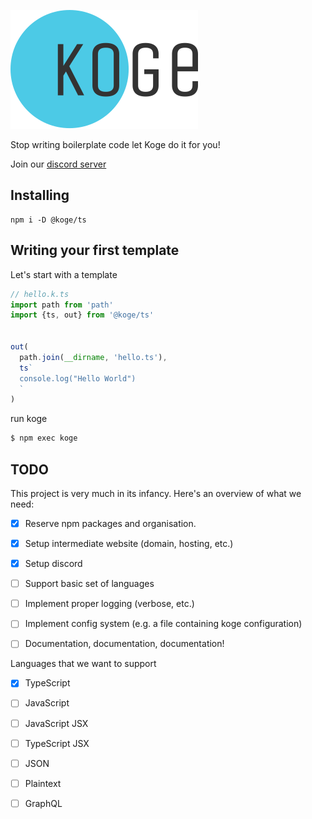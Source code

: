 
![Koge](docs/assets/logo.svg)

Stop writing boilerplate code let Koge do it for you!

Join our [discord server](https://discord.com/channels/972809947421237258/972809948113293315)

## Installing

```
npm i -D @koge/ts
```

## Writing your first template

Let's start with a template

```typescript
// hello.k.ts
import path from 'path'
import {ts, out} from '@koge/ts'


out(
  path.join(__dirname, 'hello.ts'),
  ts`
  console.log("Hello World")
  `
)
```

run koge 

```sh
$ npm exec koge
```


## TODO

This project is very much in its infancy. Here's an overview of what we need:

- [x] Reserve npm packages and organisation.
- [x] Setup intermediate website (domain, hosting, etc.)
- [x] Setup discord
- [ ] Support basic set of languages 
- [ ] Implement proper logging (verbose, etc.) 
- [ ] Implement config system (e.g. a file containing koge configuration)
- [ ] Documentation, documentation, documentation!


Languages that we want to support

- [x] TypeScript
- [ ] JavaScript
- [ ] JavaScript JSX
- [ ] TypeScript JSX
- [ ] JSON
- [ ] Plaintext
- [ ] GraphQL


